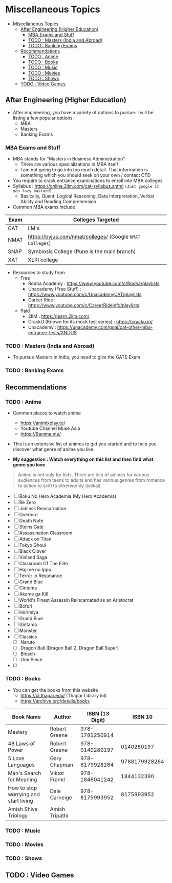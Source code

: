 # Miscellaneous Topics

- [Miscellaneous Topics](#miscellaneous-topics)
  - [After Engineering (Higher Education)](#after-engineering-higher-education)
    - [MBA Exams and Stuff](#mba-exams-and-stuff)
    - [TODO : Masters (India and Abroad)](#todo--masters-india-and-abroad)
    - [TODO : Banking Exams](#todo--banking-exams)
  - [Recommendations](#recommendations)
    - [TODO : Anime](#todo--anime)
    - [TODO : Books](#todo--books)
    - [TODO : Music](#todo--music)
    - [TODO : Movies](#todo--movies)
    - [TODO : Shows](#todo--shows)
  - [TODO : Video Games](#todo--video-games)

## After Engineering (Higher Education)

- After engineering, you have a variety of options to pursue. I will be listing a few popular options
  - MBA
  - Masters
  - Banking Exams

### MBA Exams and Stuff

- MBA stands for "Masters in Business Administration"
  - There are various specializations in MBA itself
  - I am not going to go into too much detail. That information is something which you should seek on your own / contact CTD
- You require to crack entrance examinations to enroll into MBA colleges
- Syllabus : https://online.2iim.com/cat-syllabus.shtml `(Just google it you lazy bastard)`
  - Basically, Quant, Logical Reasoning, Data Interpretation, Verbal Ability and Reading Comprehension
- Common MBA exams include

| Exam | Colleges Targeted                                         |
| ---- | --------------------------------------------------------- |
| CAT  | IIM's                                                     |
| NMAT | https://byjus.com/nmat/colleges/ (Google `NMAT Colleges`) |
| SNAP | Symbiosis College (Pune is the main branch)               |
| XAT  | XLRI college                                              |

- Resources to study from
  - Free
    - Rodha Academy : https://www.youtube.com/c/Rodha/playlists
    - Unacademy (Free Stuff) : https://www.youtube.com/c/UnacademyCAT/playlists
    - Career Ride : https://www.youtube.com/c/CareerRideinfo/playlists
  - Paid
    - 2IIM : https://learn.2iim.com/
    - CrackU (Known for its mock test series) : https://cracku.in/
    - Unacademy : https://unacademy.com/goal/cat-other-mba-entrance-tests/XNDUS

### TODO : Masters (India and Abroad)

- To pursue Masters in India, you need to give the GATE Exam

### TODO : Banking Exams

## Recommendations

### TODO : Anime

- Common places to watch anime

  - https://animixplay.to/
  - Youtube Channel Muse Asia
  - https://9anime.me/

- This is an extensive list of animes to get you started and to help you discover what genre of anime you like.
- **My suggestion : Watch everything on this list and then find what genre you love**

> Anime is not only for kids. There are lots of animes for various audiences from teens to adults and has various genres from romance to action to scifi to otherworldy (isekai)

- [ ] Boku No Hero Academia (My Hero Academia)
- [ ] Re Zero
- [ ] Jobless Reincarnation
- [ ] Overlord
- [ ] Death Note
- [ ] Steins Gate
- [ ] Assassination Classroom
- [ ] Attack on Titan
- [ ] Tokyo Ghoul
- [ ] Black Clover
- [ ] Vinland Saga
- [ ] Classroom Of The Elite
- [ ] Hajime no Ippo
- [ ] Terror in Resonance
- [ ] Grand Blue
- [ ] Gintama
- [ ] Akame ga Kill
- [ ] World's Finest Assassin Reincarnated as an Aristocrat
- [ ] Bofuri
- [ ] Horimiya
- [ ] Grand Blue
- [ ] Gintama
- [ ] Monster
- [ ] Classics
  - [ ] Naruto
  - [ ] Dragon Ball (Dragon Ball Z, Dragon Ball Super)
  - [ ] Bleach
  - [ ] One Piece
- [ ]

### TODO : Books

- You can get the books from this website
  - https://cl.thapar.edu/ (Thapar Library lol)
  - https://archive.org/details/books

| Book Name                             | Author         | ISBN (13 Digit) | ISBN 10       |
| ------------------------------------- | -------------- | --------------- | ------------- |
| Mastery                               | Robert Greene  | 978-1781250914  |               |
| 48 Laws of Power                      | Robert Greene  | 978-0140280197  | 0140280197    |
| 5 Love Languages                      | Gary Chapman   | 978-8179928264  | 9788179928264 |
| Man's Search for Meaning              | Viktor Frankl  | 978-1846041242  | 1844132390    |
| How to stop worrying and start living | Dale Carneige  | 978-8175993952  | 8175993952    |
| Amish Shiva Triology                  | Amish Tripathi |                 |               |

### TODO : Music

### TODO : Movies

### TODO : Shows

## TODO : Video Games
